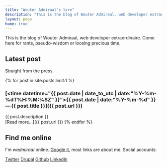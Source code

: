 ```yaml
---
title: "Wouter Admiraal's lore"
description: "This is the blog of Wouter Admiraal, web developer extraordinaire and Drupal enthusiast."
layout: page
home: true
---
```


This is the blog of Wouter Admiraal, web developer extraordinaire. Come here for rants, pseudo-wisdom or loosing precious time.

## Latest post

Straight from the press.

{% for post in site.posts limit:1 %}
### [<time datetime="{{ post.date | date_to_utc | date:"%Y-%m-%dT%H:%M:%SZ" }}">{{ post.date | date:"%Y-%m-%d" }}</time>&thinsp;&mdash;&thinsp;{{ post.title }}]({{ post.url }})

{{ post.description }}  
[Read more&hellip;]({{ post.url }})
{% endfor %}

## Find me online

I'm *wadmiraal* online. [Google it](https://www.google.ch/search?q=wadmiraal), most links are about me. Social accounts:

<a class="about-links" href="http://twitter.com/wadmiraal" title="My Twitter profile"><span class="icon icon-twitter3 icon--inline"></span> Twitter</a>
<a class="about-links" href="http://drupal.org/u/wadmiraal" title="My Drupal.org profile"><span class="icon icon-drupal icon--inline"></span> Drupal</a>
<a class="about-links" href="http://github.com/wadmiraal/wadmiraal.net" title="My Github profile"><span class="icon icon-github icon--inline"></span> Github</a>
<a class="about-links" href="http://www.linkedin.com/in/wadmiraal" title="My LinkedIn profile"><span class="icon icon-linkedin-with-circle icon--inline"></span> LinkedIn</a>
